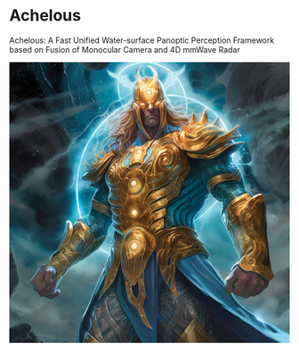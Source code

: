 # Achelous
Achelous: A Fast Unified Water-surface Panoptic Perception Framework based on Fusion of Monocular Camera and 4D mmWave Radar









![Image text](icons/Achelous.png)
